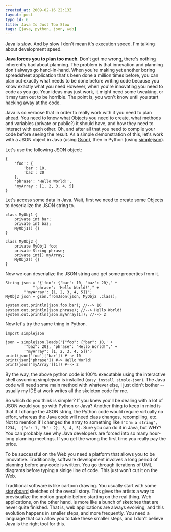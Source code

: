 ```yaml
--- 
created_at: 2009-02-16 22:13Z
layout: post
typo_id: 6
title: Java Is Just Too Slow
tags: [java, python, json, web]
---
```

<p>Java is <em>slow</em>. And by slow I don't mean it's execution speed. I'm talking about development speed.</p>
<p><strong>Java forces you to plan too much</strong>. Don't get me wrong, there's nothing inherently bad about planning. The problem is that innovation and planning don't always go hand-in-hand. When you're making yet another boring spreadsheet application that's been done a million times before, you can plan out exactly what needs to be done before writing code because you know exactly what you need However, when you're innovating you need to code as you go. Your ideas may just work, it might need some tweaking, or it may turn out to be horrible. The point is, you won't know until you start hacking away at the code.</p>
<p>Java is so verbose that in order to really work with it you need to plan ahead. You need to know what Objects you need to create, what methods and variables (private or public?) it should have, and how they need to interact with each other. Oh, and after all that you need to compile your code before seeing the result. As a simple demonstration of this, let's work with a JSON object in Java (using <a href="http://code.google.com/p/google-gson/">Gson</a>), then in Python (using <a href="http://pypi.python.org/pypi/simplejson/">simplejson</a>).</p>
<p>Let's use the following JSON object:</p>

	{
		'foo': {
			'bar': 10,
			'baz': 20
		},
		'phrase': 'Hello World!',
		'myArray': [1, 2, 3, 4, 5]
	}

<p>Let's access some data in Java. Wait, first we need to create some Objects to deserialize the JSON string to.</p>

	class MyObj1 {
		private int bar;
		private int baz;
		MyObj1() {}
	}

	class MyObj2 {
		private MyObj1 foo;
		private String phrase;
		private int[] myArray;
		MyObj2() {}
	}

<p>Now we can deserialize the JSON string and get some properties from it.</p>

	String json = "{'foo': {'bar': 10, 'baz': 20}," +
				"'phrase': 'Hello World!'," +
			"'myArray': [1, 2, 3, 4, 5]}";
	MyObj2 json = gson.fromJson(json, MyObj2 .class);

	system.out.println(json.foo.bar); //--> 10
	system.out.println(json.phrase); //--> Hello World!
	system.out.println(json.myArray[1]); //--> 2

<p>Now let's try the same thing in Python.</p>

	import simplejson
			
	json = simplejson.loads('{"foo": {"bar": 10,' +
			'"baz": 20}, "phrase": "Hello World!",' +
			'"myArray": [1, 2, 3, 4, 5]}')
	print(json['foo']['bar']) #--> 10
	print(json['phrase']) #-> Hello World!
	print(json['myArray'][1]) #--> 2

<p>By the way, the above python code is 100% executable using the interactive shell assuming simplejson is installed (<code>easy_install simple-json</code>). The Java code will need some main method with whatever else, I just didn't bother -- usually my IDE at work writes all the skeleton code for me.</p>
<p>So which do you think is simpler? If you knew you'll be dealing with a lot of JSON would you go with Python or Java? Another thing to keep in mind is that if I change the JSON string, the Python code would require virtually no effort, whereas the Java code will need class changes, recompiling, etc. Not to mention if I changed the array to something like <code>["I'm a string", 1234,&nbsp; {"a": 1, "b": 2}, 3, 4, 5]</code>. Sure you can do it in Java, but WHY? You can probably see why Java developers are forced into so many hour-long planning meetings. If you get the wrong the first time you really pay the price.</p>
<p>To be successful on the Web you need a platform that allows you to be innovative. Traditionally, software development involves a long period of planning before any code is written. You go through iterations of UML diagrams before typing a sinlge line of code. This just won't cut it on the Web.</p>
<p>Traditional software is like cartoon drawing. You usually start with some <a href="http://en.wikipedia.org/wiki/Storyboard">storyboard</a> sketches of the overall story. This gives the artists a way to previsualize the motion graphic before starting on the real thing. Web applications, on the other hand, is more like a bunch of sketches that are never quite finished. That is, web applications are always evolving, and this evolution happens in smaller steps, and more frequently. You need a language that can allow you to take these smaller steps, and I don't believe Java is the right tool for this.</p>
